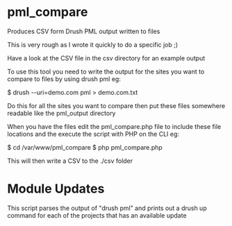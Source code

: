 pml_compare
===========

Produces CSV form Drush PML output written to files

This is very rough as I wrote it quickly to do a specific job ;)

Have a look at the CSV file in the csv directory for an example output

To use this tool you need to write the output for the sites you want to compare
to files by using drush pml eg:

$ drush --uri=demo.com pml > demo.com.txt

Do this for all the sites you want to compare then put these files somewhere
readable like the pml_output directory

When you have the files edit the pml_compare.php file to include these
file locations and the execute the script with PHP on the CLI eg:

$ cd /var/www/pml_compare
$ php pml_compare.php

This will then write a CSV to the ./csv folder

Module Updates
===========

This script parses the output of "drush pml" and prints out a drush up command
for each of the projects that has an available update
